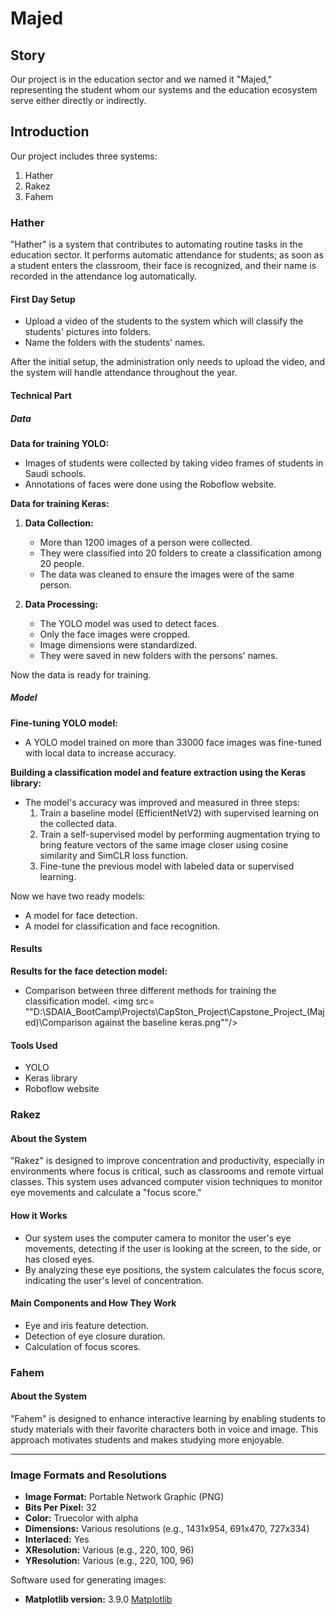 # Majed

## Story

Our project is in the education sector and we named it "Majed," representing the student whom our systems and the education ecosystem serve either directly or indirectly.

## Introduction

Our project includes three systems:

1. Hather
2. Rakez
3. Fahem

### Hather

"Hather" is a system that contributes to automating routine tasks in the education sector. It performs automatic attendance for students; as soon as a student enters the classroom, their face is recognized, and their name is recorded in the attendance log automatically.

#### First Day Setup
- Upload a video of the students to the system which will classify the students' pictures into folders.
- Name the folders with the students' names.

After the initial setup, the administration only needs to upload the video, and the system will handle attendance throughout the year.

#### Technical Part

##### Data

**Data for training YOLO:**
- Images of students were collected by taking video frames of students in Saudi schools.
- Annotations of faces were done using the Roboflow website.

**Data for training Keras:**
1. **Data Collection:**
   - More than 1200 images of a person were collected.
   - They were classified into 20 folders to create a classification among 20 people.
   - The data was cleaned to ensure the images were of the same person.

2. **Data Processing:**
   - The YOLO model was used to detect faces.
   - Only the face images were cropped.
   - Image dimensions were standardized.
   - They were saved in new folders with the persons' names.

Now the data is ready for training.

##### Model

**Fine-tuning YOLO model:**
- A YOLO model trained on more than 33000 face images was fine-tuned with local data to increase accuracy.

**Building a classification model and feature extraction using the Keras library:**
- The model's accuracy was improved and measured in three steps:
  1. Train a baseline model (EfficientNetV2) with supervised learning on the collected data.
  2. Train a self-supervised model by performing augmentation trying to bring feature vectors of the same image closer using cosine similarity and SimCLR loss function.
  3. Fine-tune the previous model with labeled data or supervised learning.

Now we have two ready models:
- A model for face detection.
- A model for classification and face recognition.

#### Results

**Results for the face detection model:**
- Comparison between three different methods for training the classification model.
<img src= ""D:\SDAIA_BootCamp\Projects\CapSton_Project\Capstone_Project_(Majed)\Comparison against the baseline keras.png""/>

#### Tools Used

- YOLO
- Keras library
- Roboflow website

### Rakez

#### About the System

"Rakez" is designed to improve concentration and productivity, especially in environments where focus is critical, such as classrooms and remote virtual classes. This system uses advanced computer vision techniques to monitor eye movements and calculate a "focus score."

#### How it Works

- Our system uses the computer camera to monitor the user's eye movements, detecting if the user is looking at the screen, to the side, or has closed eyes.
- By analyzing these eye positions, the system calculates the focus score, indicating the user's level of concentration.

#### Main Components and How They Work

- Eye and iris feature detection.
- Detection of eye closure duration.
- Calculation of focus scores.

### Fahem

#### About the System

"Fahem" is designed to enhance interactive learning by enabling students to study materials with their favorite characters both in voice and image. This approach motivates students and makes studying more enjoyable.

---

### Image Formats and Resolutions

- **Image Format:** Portable Network Graphic (PNG)
- **Bits Per Pixel:** 32
- **Color:** Truecolor with alpha
- **Dimensions:** Various resolutions (e.g., 1431x954, 691x470, 727x334)
- **Interlaced:** Yes
- **XResolution:** Various (e.g., 220, 100, 96)
- **YResolution:** Various (e.g., 220, 100, 96)

Software used for generating images:
- **Matplotlib version:** 3.9.0 [Matplotlib](https://matplotlib.org/)
